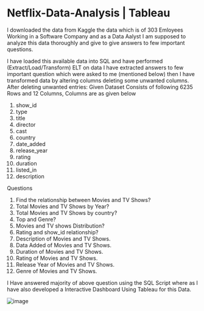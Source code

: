 # Netflix-Data-Analysis | Tableau
I downloaded the data from Kaggle the data which is of 303 Emloyees Working in a Software Company and as a Data Aalyst I am supposed to analyze this data thoroughly and give to give answers to few important questions.

I have loaded this available data into SQL and have performed (Extract/Load/Transform) ELT on data I have extracted answers to few important question which were asked to me (mentioned below) then I have transformed data by altering columns deleting some unwanted columns.
After deleting unwanted entries:
Given Dataset Consists of following 6235 Rows and 12 Columns, Columns are as given below
1.	show_id
2.	type
3.	title
4.	director
5.	cast
6.	country
7.	date_added
8.	release_year
9.	rating
10.	duration
11.	listed_in
12.	description

Questions
1.	Find the relationship  between Movies and TV Shows?
2.	Total Movies and TV Shows by Year?
3.	Total Movies and TV Shows by country?
4.	Top and Genre?
5.	Movies and TV shows Distribution?
6.	Rating and show_id relationship?
7.	Description of Movies and TV Shows.
8.	Data Added of Movies and TV Shows.
9.	Duration of Movies and TV Shows.
10.	Rating of Movies and TV Shows.
11.	Release Year of Movies and TV Shows.
12.	Genre of Movies and TV Shows.

I Have answered majority of above question using the SQL Script where as I have also developed a Interactive Dashboard Using Tableau for this Data.

 


 ![image](https://user-images.githubusercontent.com/122022429/219935898-96fdd52c-5bcf-46b8-9001-f2e871199b14.png)


